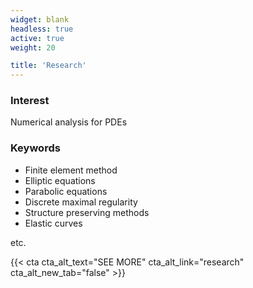 ```yaml
---
widget: blank
headless: true
active: true
weight: 20 

title: 'Research'
---
```



### Interest
Numerical analysis for PDEs

### Keywords

- Finite element method
- Elliptic equations 
- Parabolic equations
- Discrete maximal regularity
- Structure preserving methods
- Elastic curves

etc.



{{< cta cta_alt_text="SEE MORE" cta_alt_link="research" cta_alt_new_tab="false" >}}